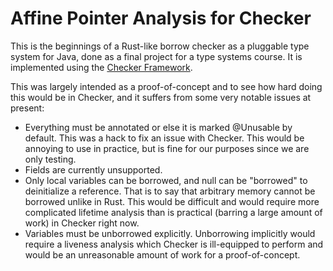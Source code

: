 # Affine Pointer Analysis for Checker

This is the beginnings of a Rust-like borrow checker as a pluggable type system for Java, done as a final project for a type systems course. It is implemented using the [Checker Framework](https://github.com/typetools/checker-framework).

This was largely intended as a proof-of-concept and to see how hard doing this would be in Checker, and it suffers from some very notable issues at present:

* Everything must be annotated or else it is marked @Unusable by default. This was a hack to fix an issue with Checker. This would be annoying to use in practice, but is fine for our purposes since we are only testing.
* Fields are currently unsupported.
* Only local variables can be borrowed, and null can be "borrowed" to deinitialize a reference. That is to say that arbitrary memory cannot be borrowed unlike in Rust. This would be difficult and would require more complicated lifetime analysis than is practical (barring a large amount of work) in Checker right now.
* Variables must be unborrowed explicitly. Unborrowing implicitly would require a liveness analysis which Checker is ill-equipped to perform and would be an unreasonable amount of work for a proof-of-concept.
